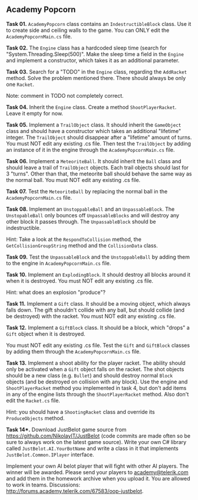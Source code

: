 ## Academy Popcorn

**Task 01.** `AcademyPopcorn` class contains an `IndestructibleBlock` class. Use it to create side and ceiling walls to the game. You can ONLY edit the `AcademyPopcornMain.cs` file.

**Task 02.** The `Engine` class has a hardcoded sleep time (search for "System.Threading.Sleep(500)". Make the sleep time a field in the `Engine` and implement a constructor, which takes it as an additional parameter.

**Task 03.** Search for a "TODO" in the `Engine` class, regarding the `AddRacket` method. Solve the problem mentioned there. There should always be only one `Racket`.

Note: comment in TODO not completely correct.

**Task 04.** Inherit the `Engine` class. Create a method `ShootPlayerRacket`. Leave it empty for now.

**Task 05.** Implement a `TrailObject` class. It should inherit the `GameObject` class and should have a constructor which takes an additional "lifetime" integer. The `TrailObject` should disappear after a "lifetime" amount of turns. You must NOT edit any existing .cs file. Then test the `TrailObject` by adding an instance of it in the engine through the `AcademyPopcornMain.cs` file.

**Task 06.** Implement a `MeteoriteBall`. It should inherit the `Ball` class and should leave a trail of `TrailObject` objects. Each trail objects should last for 3 "turns". Other than that, the meteorite ball should behave the same way as the normal ball. You must NOT edit any existing .cs file.

**Task 07.** Test the `MeteoriteBall` by replacing the normal ball in the `AcademyPopcornMain.cs` file.

**Task 08.** Implement an `UnstoppableBall` and an `UnpassableBlock`. The `UnstopableBall` only bounces off `UnpassableBlocks` and will destroy any other block it passes through. The `UnpassableBlock` should be indestructible.

Hint: Take a look at the `RespondToCollision` method, the `GetCollisionGroupString` method and the `CollisionData` class.
		 
**Task 09.** Test the `UnpassableBlock` and the `UnstoppableBall` by adding them to the engine in `AcademyPopcornMain.cs` file.

**Task 10.** Implement an `ExplodingBlock`. It should destroy all blocks around it when it is destroyed. You must NOT edit any existing .cs file.

Hint: what does an explosion "produce"?

**Task 11.** Implement a `Gift` class. It should be a moving object, which always falls down. The gift shouldn't collide with any ball, but should collide (and be destroyed) with the racket. You must NOT edit any existing .cs file.

**Task 12.** Implement a `GiftBlock` class. It should be a block, which "drops" a `Gift` object when it is destroyed.

You must NOT edit any existing .cs file. Test the `Gift` and `GiftBlock` classes by adding them through the `AcademyPopcornMain.cs` file.

**Task 13.** Implement a shoot ability for the player racket. The ability should only be activated when a `Gift` object falls on the racket. The shot objects should be a new class (e.g. `Bullet`) and should destroy normal `Block` objects (and be destroyed on collision with any block). Use the engine and `ShootPlayerRacket` method you implemented in task 4, but don't add items in any of the engine lists through the `ShootPlayerRacket` method. Also don't edit the `Racket.cs` file.

Hint: you should have a `ShootingRacket` class and override its `ProduceObjects` method.

**Task 14\*.** Download JustBelot game source from https://github.com/NikolayIT/JustBelot (code commits are made often so be sure to always work on the latest game source). Write your own C# library called `JustBelot.AI.YourBotName` and write a class in it that implements `JustBelot.Common.IPlayer` interface.

Implement your own AI belot player that will fight with other AI players. The winner will be awarded. Please send your players to academy@telerik.com and add them in the homework archive when you upload it. You are allowed to work in teams. Discussions: http://forums.academy.telerik.com/67583/oop-justbelot.
